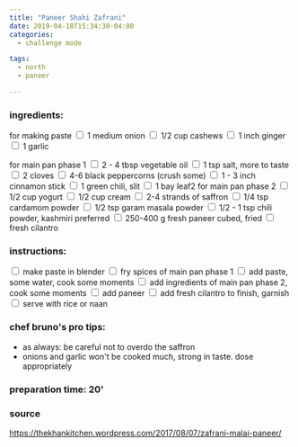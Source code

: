 ```yaml
---
title: "Paneer Shahi Zafrani"
date: 2019-04-18T15:34:30-04:00
categories:
  - challenge mode

tags:
  - north
  - paneer

---
```


### ingredients:

for making paste
<input type="checkbox"> 1 medium onion
<input type="checkbox"> 1/2 cup cashews
<input type="checkbox"> 1 inch ginger
<input type="checkbox"> 1 garlic

for main pan phase 1
<input type="checkbox"> 2 - 4 tbsp vegetable oil
<input type="checkbox"> 1 tsp salt, more to taste
<input type="checkbox"> 2 cloves
<input type="checkbox"> 4-6 black peppercorns (crush some)
<input type="checkbox"> 1 - 3 inch cinnamon stick
<input type="checkbox"> 1 green chili, slit
<input type="checkbox"> 1 bay leaf2
for main pan phase 2
<input type="checkbox"> 1/2 cup yogurt
<input type="checkbox"> 1/2 cup cream
<input type="checkbox"> 2-4 strands of saffron
<input type="checkbox"> 1/4 tsp cardamom powder
<input type="checkbox"> 1/2 tsp garam masala powder
<input type="checkbox"> 1/2 - 1 tsp chili powder, kashmiri preferred
<input type="checkbox"> 250-400 g fresh paneer cubed, fried
<input type="checkbox"> fresh cilantro


### instructions:

<input type="checkbox"> make paste in blender
<input type="checkbox"> fry spices of main pan phase 1
<input type="checkbox"> add paste, some water, cook some moments
<input type="checkbox"> add ingredients of main pan phase 2, cook some moments
<input type="checkbox"> add paneer
<input type="checkbox"> add fresh cilantro to finish, garnish
<input type="checkbox"> serve with rice or naan

### chef bruno's pro tips:

- as always: be careful not to overdo the saffron
- onions and garlic won't be cooked much, strong in taste. dose appropriately


### preparation time: 20'

### source

<a href="https://thekhankitchen.wordpress.com/2017/08/07/zafrani-malai-paneer/" target="_blank" >https://thekhankitchen.wordpress.com/2017/08/07/zafrani-malai-paneer/</a>

